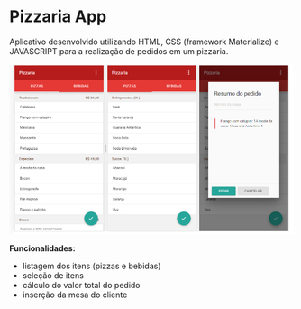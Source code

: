 # Pizzaria App

Aplicativo desenvolvido utilizando HTML, CSS (framework Materialize) e JAVASCRIPT para a realização de pedidos em um pizzaria.

![](https://github.com/razevedocosta/pizzaria_app/blob/master/pizzaria-app.png)

**Funcionalidades:**
- listagem dos itens (pizzas e bebidas)
- seleção de itens
- cálculo do valor total do pedido
- inserção da mesa do cliente
